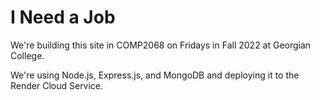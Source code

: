 <h1>I Need a Job</h1>
<p>We're building this site in COMP2068 on Fridays in Fall 2022 at 
Georgian College.</p>
<p>We're using Node.js, Express.js, and MongoDB and deploying it to the Render Cloud Service.</p>